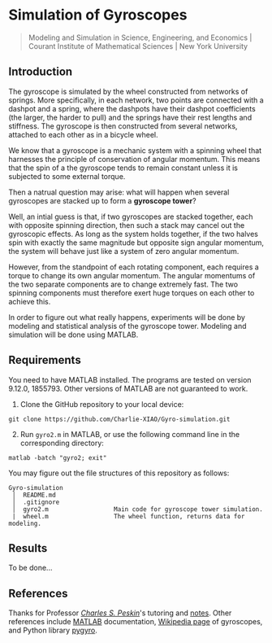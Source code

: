 # Simulation of Gyroscopes

> Modeling and Simulation in Science, Engineering, and Economics | Courant Institute of Mathematical Sciences | New York University

## Introduction

The gyroscope is simulated by the wheel constructed from networks of springs. More specifically, in each network, two points are connected with a dashpot and a spring, where the dashpots have their dashpot coefficients (the larger, the harder to pull) and the springs have their rest lengths and stiffness. The gyroscope is then constructed from several networks, attached to each other as in a bicycle wheel.

We know that a gyroscope is a mechanic system with a spinning wheel that harnesses the principle of conservation of angular momentum. This means that the spin of a the gyroscope tends to remain constant unless it is subjected to some external torque.

Then a natrual question may arise: what will happen when several gyroscopes are stacked up to form a **gyroscope tower**?

Well, an intial guess is that, if two gyroscopes are stacked together, each with opposite spinning direction, then such a stack may cancel out the gyroscopic effects. As long as the system holds together, if the two halves spin with exactly the same magnitude but opposite sign angular momentum, the system will behave just like a system of zero angular momentum.

However, from the standpoint of each rotating component, each requires a torque to change its own angular momentum. The angular momentums of the two separate components are to change extremely fast. The two spinning components must therefore exert huge torques on each other to achieve this.

In order to figure out what really happens, experiments will be done by modeling and statistical analysis of the gyroscope tower. Modeling and simulation will be done using MATLAB.

## Requirements

You need to have MATLAB installed. The programs are tested on version 9.12.0, 1855793. Other versions of MATLAB are not guaranteed to work.

1. Clone the GitHub repository to your local device:
```
git clone https://github.com/Charlie-XIAO/Gyro-simulation.git
```

2. Run `gyro2.m` in MATLAB, or use the following command line in the corresponding directory:
```
matlab -batch "gyro2; exit"
```

You may figure out the file structures of this repository as follows:

```
Gyro-simulation
 │  README.md
 │  .gitignore    
 │  gyro2.m                  Main code for gyroscope tower simulation.
 |  wheel.m                  The wheel function, returns data for modeling.
```

## Results

To be done...

## References

Thanks for Professor [*Charles S. Peskin*](https://www.math.nyu.edu/~peskin/)'s tutoring and [notes](https://www.math.nyu.edu/~peskin/modsim_lecture_notes/index.html). Other references include [MATLAB](https://www.mathworks.com/help/matlab/) documentation, [Wikipedia page](https://en.wikipedia.org/wiki/Gyroscope) of gyroscopes, and Python library [pygyro](https://github.com/pyccel/pygyro).